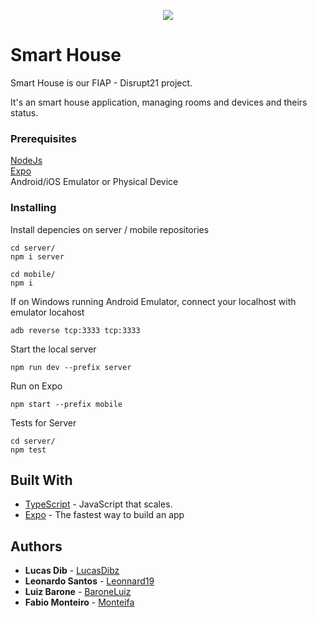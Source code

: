 <p align="center">
  <img src="https://github.com/Monteifa/Link_Lives/blob/master/logo.png?raw=true"/>
</p>

# Smart House

Smart House is our FIAP - Disrupt21 project.

It's an smart house application, managing rooms and devices and theirs status.

### Prerequisites

[NodeJs](https://nodejs.org/)\
[Expo](https://expo.io/)\
Android/iOS Emulator or Physical Device


### Installing

Install depencies on server / mobile repositories
```
cd server/
npm i server

cd mobile/
npm i
```

If on Windows running Android Emulator, connect your localhost with emulator locahost
```
adb reverse tcp:3333 tcp:3333

```
Start the local server

```
npm run dev --prefix server
```

Run on Expo

```
npm start --prefix mobile
```

Tests for Server
```
cd server/
npm test
```


## Built With

* [TypeScript](https://www.typescriptlang.org/) - JavaScript that scales. 
* [Expo](https://expo.io/) - The fastest way to build an app


## Authors

* **Lucas Dib** - [LucasDibz](https://github.com/LucasDibz)
* **Leonardo Santos** - [Leonnard19](https://github.com/Leonnard19)
* **Luiz Barone** - [BaroneLuiz](https://github.com/BaroneLuiz)
* **Fabio Monteiro** - [Monteifa](https://github.com/Monteifa)
